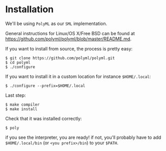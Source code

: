 # Installation

We'll be using `PolyML` as our `SML` implementation.

General instructions for Linux/OS X/Free BSD can be found at https://github.com/polyml/polyml/blob/master/README.md.

If you want to install from source, the process is pretty easy:
```
$ git clone https://github.com/polyml/polyml.git
$ cd polyml
$ ./configure
```

If you want to install it in a custom location for instance `$HOME/.local`:
```
$ ./configure --prefix=$HOME/.local
```

Last step:
```
$ make compiler
$ make install
```

Check that it was installed correctly:
```
$ poly
```

if you see the interpreter, you are ready! if not, you'll probably have to add `$HOME/.local/bin` (or `<you prefix>/bin`) to your `$PATH`.
